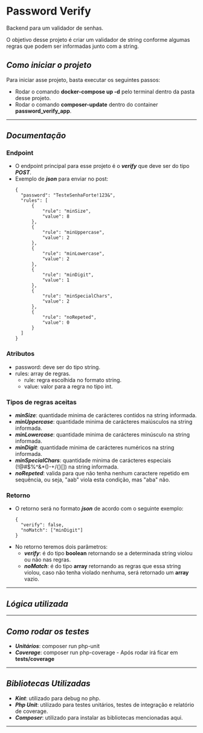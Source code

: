 # Password Verify
Backend para um validador de senhas.

O objetivo desse projeto é criar um validador de string conforme algumas regras que podem ser informadas junto com a string.

## *Como iniciar o projeto*
Para iniciar asse projeto, basta executar os seguintes passos:
- Rodar o comando **docker-compose up -d** pelo terminal dentro da pasta desse projeto.
- Rodar o comando **composer-update** dentro do container **password_verify_app**.
---
## *Documentação*
### Endpoint
- O endpoint principal para esse projeto é o ***verify*** que deve ser do tipo ***POST***. 
- Exemplo de ***json*** para enviar no post:
  ````
  {
    "password": "TesteSenhaForte!123&",
    "rules": [
        {
            "rule": "minSize",
            "value": 8
        },
        {
            "rule": "minUppercase",
            "value": 2
        },
        {
            "rule": "minLowercase",
            "value": 2
        },
        {
            "rule": "minDigit",
            "value": 1
        },
        {
            "rule": "minSpecialChars",
            "value": 2
        },
        {
            "rule": "noRepeted",
            "value": 0
        }
    ]
  }
  ````
### Atributos
- password: deve ser do tipo string.
- rules: array de regras.
  - rule: regra escolhida no formato string.
  - value: valor para a regra no tipo int.
### Tipos de regras aceitas
- ***minSize***: quantidade minima de carácteres contidos na string informada.
- ***minUppercase***: quantidade minima de carácteres maiúsculos na string informada.
- ***minLowercase***: quantidade minima de carácteres minúsculo na string informada.
- ***minDigit***: quantidade minima de carácteres numéricos na string informada.
- ***minSpecialChars***: quantidade minima de carácteres especiais (!@#$%^&*()-+\/{}[]) na string informada.
- ***noRepeted***: valida para que não tenha nenhum caractere repetido em sequência, ou seja, "aab" viola esta condição, mas "aba" não.
### Retorno
- O retorno será no formato ***json*** de acordo com o seguinte exemplo:
  ````
  {
    "verify": false,
    "noMatch": ["minDigit"]
  }
  ````
- No retorno teremos dois parâmetros:
  - ***verify***: é do tipo **boolean** retornando se a determinada string violou ou não nas regras.
  - ***noMatch***: é do tipo **array** retornando as regras que essa string violou, caso não tenha violado nenhuma, será retornado um **array** vazio.
---
## *Lógica utilizada*

---
## *Como rodar os testes*
- ***Unitários***: composer run php-unit
- ***Coverage***: composer run php-coverage - Após rodar irá ficar em **tests/coverage**
---
## *Bibliotecas Utilizadas*
- ***Kint***: utilizado para debug no php.
- ***Php Unit***: utilizado para testes unitários, testes de integração e relatório de coverage.
- ***Composer***: utilizado para instalar as bibliotecas mencionadas aqui.
---
